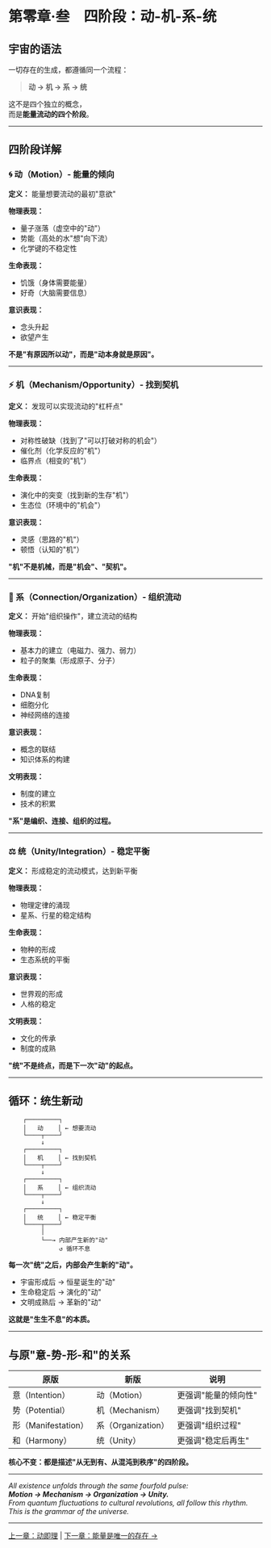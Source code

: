 # 第零章·叁　四阶段：动-机-系-统

## 宇宙的语法

一切存在的生成，都遵循同一个流程：

> **动 → 机 → 系 → 统**

这不是四个独立的概念，  
而是**能量流动的四个阶段**。

---

## 四阶段详解

### 🌀 动（Motion）- 能量的倾向

**定义：** 能量想要流动的最初"意欲"

**物理表现：**
- 量子涨落（虚空中的"动"）
- 势能（高处的水"想"向下流）
- 化学键的不稳定性

**生命表现：**
- 饥饿（身体需要能量）
- 好奇（大脑需要信息）

**意识表现：**
- 念头升起
- 欲望产生

**不是"有原因所以动"，而是"动本身就是原因"。**

---

### ⚡ 机（Mechanism/Opportunity）- 找到契机

**定义：** 发现可以实现流动的"杠杆点"

**物理表现：**
- 对称性破缺（找到了"可以打破对称的机会"）
- 催化剂（化学反应的"机"）
- 临界点（相变的"机"）

**生命表现：**
- 演化中的突变（找到新的生存"机"）
- 生态位（环境中的"机会"）

**意识表现：**
- 灵感（思路的"机"）
- 顿悟（认知的"机"）

**"机"不是机械，而是"机会"、"契机"。**

---

### 🔗 系（Connection/Organization）- 组织流动

**定义：** 开始"组织操作"，建立流动的结构

**物理表现：**
- 基本力的建立（电磁力、强力、弱力）
- 粒子的聚集（形成原子、分子）

**生命表现：**
- DNA复制
- 细胞分化
- 神经网络的连接

**意识表现：**
- 概念的联结
- 知识体系的构建

**文明表现：**
- 制度的建立
- 技术的积累

**"系"是编织、连接、组织的过程。**

---

### ⚖️ 统（Unity/Integration）- 稳定平衡

**定义：** 形成稳定的流动模式，达到新平衡

**物理表现：**
- 物理定律的涌现
- 星系、行星的稳定结构

**生命表现：**
- 物种的形成
- 生态系统的平衡

**意识表现：**
- 世界观的形成
- 人格的稳定

**文明表现：**
- 文化的传承
- 制度的成熟

**"统"不是终点，而是下一次"动"的起点。**

---

## 循环：统生新动
```
    ┌─────────┐
    │   动    │ ← 想要流动
    └────┬────┘
         ↓
    ┌─────────┐
    │   机    │ ← 找到契机
    └────┬────┘
         ↓
    ┌─────────┐
    │   系    │ ← 组织流动
    └────┬────┘
         ↓
    ┌─────────┐
    │   统    │ ← 稳定平衡
    └────┬────┘
         │
         └──→ 内部产生新的"动"
              ↺ 循环不息
```

**每一次"统"之后，内部会产生新的"动"。**

- 宇宙形成后 → 恒星诞生的"动"
- 生命稳定后 → 演化的"动"
- 文明成熟后 → 革新的"动"

**这就是"生生不息"的本质。**

---

## 与原"意-势-形-和"的关系

| 原版 | 新版 | 说明 |
|------|------|------|
| 意（Intention）| 动（Motion）| 更强调"能量的倾向性" |
| 势（Potential）| 机（Mechanism）| 更强调"找到契机" |
| 形（Manifestation）| 系（Organization）| 更强调"组织过程" |
| 和（Harmony）| 统（Unity）| 更强调"稳定后再生" |

**核心不变：都是描述"从无到有、从混沌到秩序"的四阶段。**

---

*All existence unfolds through the same fourfold pulse:  
**Motion → Mechanism → Organization → Unity.**  
From quantum fluctuations to cultural revolutions, all follow this rhythm.  
This is the grammar of the universe.*

---

[上一章：动即理](ch00b-motion-principle.md) | [下一章：能量是唯一的存在 →](../part1-ontology/ch01-energy-is-being.md)